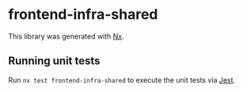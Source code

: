 # frontend-infra-shared

This library was generated with [Nx](https://nx.dev).

## Running unit tests

Run `nx test frontend-infra-shared` to execute the unit tests via [Jest](https://jestjs.io).
